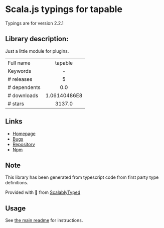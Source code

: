 
# Scala.js typings for tapable

Typings are for version 2.2.1

## Library description:
Just a little module for plugins.

|                    |                 |
| ------------------ | :-------------: |
| Full name          | tapable |
| Keywords           | - |
| # releases         | 5 |
| # dependents       | 0.0 |
| # downloads        | 1.06140486E8 |
| # stars            | 3137.0 |

## Links
- [Homepage](https://github.com/webpack/tapable)
- [Bugs](https://github.com/webpack/tapable/issues)
- [Repository](https://github.com/webpack/tapable)
- [Npm](https://www.npmjs.com/package/tapable)
    


## Note
This library has been generated from typescript code from first party type definitions.

Provided with :purple_heart: from [ScalablyTyped](https://github.com/oyvindberg/ScalablyTyped)

## Usage
See [the main readme](../../readme.md) for instructions.


